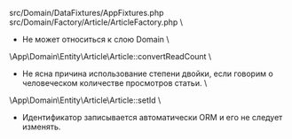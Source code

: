 src/Domain/DataFixtures/AppFixtures.php \
src/Domain/Factory/Article/ArticleFactory.php \
- Не может относиться к слою Domain \

\App\Domain\Entity\Article\Article::convertReadCount \
+ Не ясна причина использование степени двойки, если говорим о человеческом количестве просмотров статьи. \

\App\Domain\Entity\Article\Article::setId \
+ Идентификатор записывается автоматически ORM и его не следует изменять.
